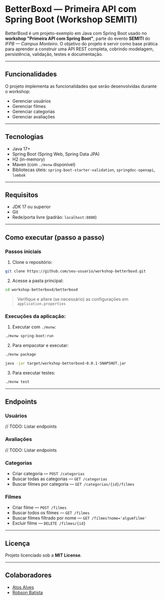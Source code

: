 # BetterBoxd — Primeira API com Spring Boot (Workshop SEMITI)

BetterBoxd é um projeto-exemplo em Java com Spring Boot usado no **workshop "Primeira API com Spring Boot"**, parte do evento **SEMITI** do _IFPB — Campus Monteiro_. O objetivo do projeto é servir como base prática para aprender a construir uma API REST completa, cobrindo modelagem, persistência, validação, testes e documentação.

---

## Funcionalidades

O projeto implementa as funcionalidades que serão desenvolvidas durante o workshop:

- Gerenciar usuários
- Gerenciar filmes
- Gerenciar categorias
- Gerenciar avaliações

---

## Tecnologias

- Java 17+
- Spring Boot (Spring Web, Spring Data JPA)
- H2 (in-memory)
- Maven (com `./mvnw` disponível)
- Bibliotecas úteis: `spring-boot-starter-validation`, `springdoc-openapi`, `lombok`

---

## Requisitos

- JDK 17 ou superior
- Git
- Rede/porta livre (padrão: `localhost:8080`)

---

## Como executar (passo a passo)

### Passos iniciais

1.  Clone o repositório:

```bash
git clone https://github.com/seu-usuario/workshop-betterboxd.git
```

2.  Acesse a pasta principal:

```bash
cd workshop-betterboxd/betterboxd
```

> Verifique e altere (se necessário) as configurações em `application.properties`

### Execuções da aplicação:

1.  Executar com `./mvnw`:

```bash
./mvnw spring-boot:run
```

2. Para empacotar e executar:

```bash
./mvnw package
```

```bash
java -jar target/workshop-betterboxd-0.0.1-SNAPSHOT.jar
```

3. Para executar testes:

```bash
./mvnw test
```

---

## Endpoints

### Usuários

// TODO: Listar endpoints

### Avaliações

// TODO: Listar endpoints

### Categorias

- Criar categoria — `POST /categorias`
- Buscar todas as categorias — `GET /categorias`
- Buscar filmes por categoria — `GET /categorias/{id}/filmes`

### Filmes

- Criar filme — `POST /filmes`
- Buscar todos os filmes — `GET /filmes`
- Buscar filmes filtrado por nome — `GET /filmes?nome='algumfilme'`
- Excluir filme — `DELETE /filmes/{id}`

---

## Licença

Projeto licenciado sob a **MIT License**.

---

## Colaboradores

- [Atos Alves](https://github.com/atosalves)
- [Robson Batista](https://github.com/robsoncaliban)
